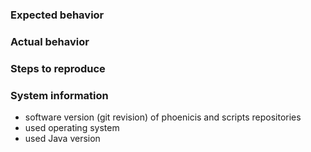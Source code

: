 ### Expected behavior

### Actual behavior

### Steps to reproduce

### System information
* software version (git revision) of phoenicis and scripts repositories
* used operating system
* used Java version
